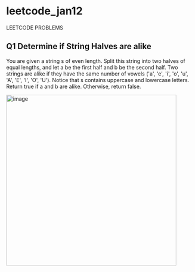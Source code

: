 # leetcode_jan12
LEETCODE PROBLEMS
## Q1 Determine if String Halves are alike
You are given a string s of even length. Split this string into two halves of equal lengths, and let a be the first half and b be the second half.
Two strings are alike if they have the same number of vowels ('a', 'e', 'i', 'o', 'u', 'A', 'E', 'I', 'O', 'U'). Notice that s contains uppercase and lowercase letters.
Return true if a and b are alike. Otherwise, return false.

<img width="456" alt="image" src="https://github.com/Poorvaahuja/leetcode_jan12/assets/122693422/539bc527-faec-4476-af1f-9e39084cb4dd">
